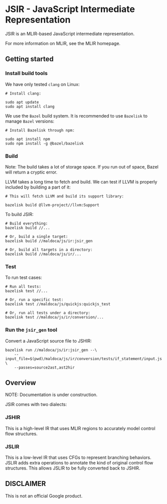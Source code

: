 # JSIR - JavaScript Intermediate Representation

JSIR is an MLIR-based JavaScript intermediate representation.

For more information on MLIR, see the MLIR homepage.

## Getting started

### Install build tools

We have only tested `clang` on Linux:

```shell
# Install clang:

sudo apt update
sudo apt install clang
```

We use the `Bazel` build system.
It is recommended to use `Bazelisk` to manage `Bazel` versions:

```shell
# Install Bazelisk through npm:

sudo apt install npm
sudo npm install -g @bazel/bazelisk
```

### Build

Note: The build takes a lot of storage space.
If you run out of space, Bazel will return a cryptic error.

LLVM takes a long time to fetch and build.
We can test if LLVM is properly included by building a part of it:

```shell
# This will fetch LLVM and build its support library:

bazelisk build @llvm-project//llvm:Support
```

To build JSIR:

```shell
# Build everything:
bazelisk build //...

# Or, build a single target:
bazelisk build //maldoca/js/ir:jsir_gen

# Or, build all targets in a directory:
bazelisk build //maldoca/js/ir/...
```

### Test

To run test cases:

```shell
# Run all tests:
bazelisk test //...

# Or, run a specific test:
bazelisk test //maldoca/js/quickjs:quickjs_test

# Or, run all tests under a directory:
bazelisk test //maldoca/js/ir/conversion/...
```

### Run the `jsir_gen` tool

Convert a JavaScript source file to JSHIR:

```shell
bazelisk run //maldoca/js/ir:jsir_gen --\
    --input_file=$(pwd)/maldoca/js/ir/conversion/tests/if_statement/input.js \
    --passes=source2ast,ast2hir
```

## Overview

NOTE: Documentation is under construction.

JSIR comes with two dialects:

### JSHIR

This is a high-level IR that uses MLIR regions to accurately model control flow
structures.

### JSLIR

This is a low-level IR that uses CFGs to represent branching behaviors. JSLIR
adds extra operations to annotate the kind of original control flow structures.
This allows JSLIR to be fully converted back to JSHIR.

## DISCLAIMER
This is not an official Google product.
